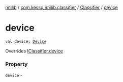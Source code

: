 [nnilib](../../index.md) / [com.kesso.nnilib.classifier](../index.md) / [Classifier](index.md) / [device](./device.md)

# device

`val device: `[`Device`](../-device/index.md)

Overrides [IClassifier.device](../-i-classifier/device.md)

### Property

`device` - 